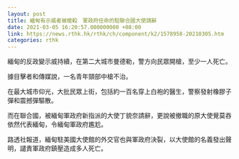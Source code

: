 ```yaml
---
layout: post
title: 緬甸有示威者被槍殺　軍政府任命的駐聯合國大使請辭
date: 2021-03-05 16:20:57.000000000 +08:00
link: https://news.rthk.hk/rthk/ch/component/k2/1578958-20210305.htm
categories: rthk
---
```


緬甸的反政變示威持續，在第二大城市曼德勒，警方向民眾開槍，至少一人死亡。

據目擊者和傳媒說，一名青年頸部中槍不治。

在最大城市仰光，大批民眾上街，包括約一百名穿上白袍的醫生，警察發射橡膠子彈和震撼彈驅散。

而在聯合國，被緬甸軍政府新指派的大使丁貌奈請辭，更說被撤職的原大使覺莫吞依然代表緬甸，令緬甸軍政府尷尬。

路透社報道，緬甸駐美國大使館的外交官也與軍政府決裂，以大使館的名義發出聲明，譴責軍政府鎮壓造成多人死亡。
